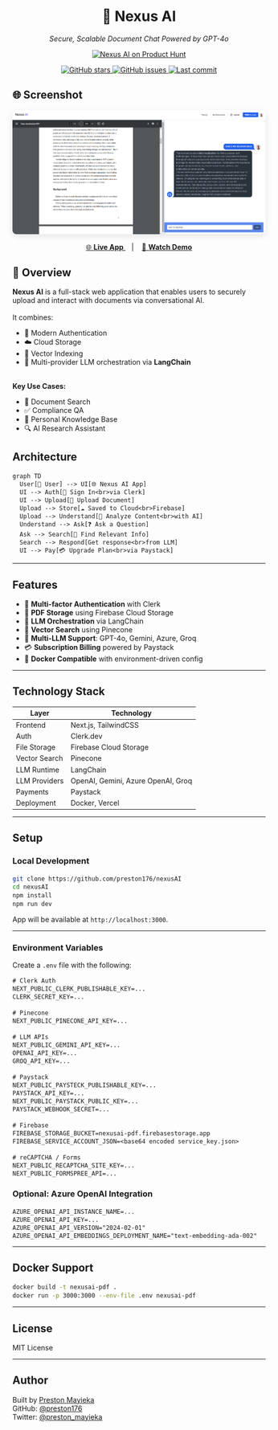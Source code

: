 <!-- Nexus AI - Landing Section -->

<h1 align="center">🚀 Nexus AI</h1>
<p align="center"><em>Secure, Scalable Document Chat Powered by GPT-4o</em></p>

<p align="center">
  <a href="https://www.producthunt.com/posts/nexus-ai-3" target="_blank">
    <img src="https://api.producthunt.com/widgets/embed-image/v1/featured.svg?post_id=939232&theme=neutral&t=1741334380807" alt="Nexus AI on Product Hunt" style="max-width: 100%;" />
  </a>

<!-- GitHub Repository Badges -->

<p align="center">
  <a href="https://github.com/preston176/nexusAI" target="_blank">
    <img src="https://img.shields.io/github/stars/preston176/nexusAI?style=social" alt="GitHub stars" />
  </a>

  <a href="https://github.com/preston176/nexusAI/issues" target="_blank">
    <img src="https://img.shields.io/github/issues/preston176/nexusAI" alt="GitHub issues" />
  </a>
  <a href="https://github.com/preston176/nexusAI" target="_blank">
    <img src="https://img.shields.io/github/last-commit/preston176/nexusAI" alt="Last commit" />
  </a>
</p>


<!-- Landing Page Preview Section -->

<h2 id="landing-page">🌐 Screenshot</h2>

<p align="center">
  <a href="https://nexusai-pdf.vercel.app" target="_blank">
    <img src="/public/demo.png" alt="Nexus AI Screenshot" style="border-radius: 8px; max-width: 100%; box-shadow: 0 4px 14px rgba(0, 0, 0, 0.1);" />
  </a>
</p>

<div align="center">
  <a href="https://nexusai-pdf.vercel.app" target="_blank" style="margin-right: 12px;">
    🌐 <strong>Live App</strong>
  </a>
  |
  <a href="https://youtu.be/ABdXAWunyuc" target="_blank" style="margin-left: 12px;">
    🎥 <strong>Watch Demo</strong>
  </a>
</div>

<!-- Overview Section -->

<h2>📄 Overview</h2>

<div>
  <strong>Nexus AI</strong> is a full-stack web application that enables users to securely upload and interact with documents via conversational AI.
  <br><br>
  It combines:
  <ul>
    <li>🔐 Modern Authentication</li>
    <li>☁️ Cloud Storage</li>
    <li>🧠 Vector Indexing</li>
    <li>🤖 Multi-provider LLM orchestration via <strong>LangChain</strong></li>
  </ul>
  <br>
  <strong>Key Use Cases:</strong>
  <ul>
    <li>📑 Document Search</li>
    <li>✅ Compliance QA</li>
    <li>🧾 Personal Knowledge Base</li>
    <li>🔍 AI Research Assistant</li>
  </ul>
</div>

## Architecture

```mermaid
graph TD
  User[🧑 User] --> UI[🌐 Nexus AI App]
  UI --> Auth[🔐 Sign In<br>via Clerk]
  UI --> Upload[📄 Upload Document]
  Upload --> Store[☁️ Saved to Cloud<br>Firebase]
  Upload --> Understand[🤖 Analyze Content<br>with AI]
  Understand --> Ask[❓ Ask a Question]
  Ask --> Search[🔎 Find Relevant Info]
  Search --> Respond[Get response<br>from LLM]
  UI --> Pay[💳 Upgrade Plan<br>via Paystack]
```

---

## Features

- 🔐 **Multi-factor Authentication** with Clerk
- 📄 **PDF Storage** using Firebase Cloud Storage
- 🧠 **LLM Orchestration** via LangChain
- 🔎 **Vector Search** using Pinecone
- 💬 **Multi-LLM Support**: GPT-4o, Gemini, Azure, Groq
- 💳 **Subscription Billing** powered by Paystack
- 🐳 **Docker Compatible** with environment-driven config

---

## Technology Stack

| Layer         | Technology                             |
| ------------- | -------------------------------------- |
| Frontend      | Next.js, TailwindCSS                   |
| Auth          | Clerk.dev                              |
| File Storage  | Firebase Cloud Storage                 |
| Vector Search | Pinecone                               |
| LLM Runtime   | LangChain                              |
| LLM Providers | OpenAI, Gemini, Azure OpenAI, Groq     |
| Payments      | Paystack                               |
| Deployment    | Docker, Vercel                         |

---

## Setup

### Local Development

```bash
git clone https://github.com/preston176/nexusAI
cd nexusAI
npm install
npm run dev
```

App will be available at `http://localhost:3000`.

---

### Environment Variables

Create a `.env` file with the following:

```env
# Clerk Auth
NEXT_PUBLIC_CLERK_PUBLISHABLE_KEY=...
CLERK_SECRET_KEY=...

# Pinecone
NEXT_PUBLIC_PINECONE_API_KEY=...

# LLM APIs
NEXT_PUBLIC_GEMINI_API_KEY=...
OPENAI_API_KEY=...
GROQ_API_KEY=...

# Paystack
NEXT_PUBLIC_PAYSTECK_PUBLISHABLE_KEY=...
PAYSTACK_API_KEY=...
NEXT_PUBLIC_PAYSTACK_PUBLIC_KEY=...
PAYSTACK_WEBHOOK_SECRET=...

# Firebase
FIREBASE_STORAGE_BUCKET=nexusai-pdf.firebasestorage.app
FIREBASE_SERVICE_ACCOUNT_JSON=<base64 encoded service_key.json>

# reCAPTCHA / Forms
NEXT_PUBLIC_RECAPTCHA_SITE_KEY=...
NEXT_PUBLIC_FORMSPREE_API=...
```

### Optional: Azure OpenAI Integration

```env
AZURE_OPENAI_API_INSTANCE_NAME=...
AZURE_OPENAI_API_KEY=...
AZURE_OPENAI_API_VERSION="2024-02-01"
AZURE_OPENAI_API_EMBEDDINGS_DEPLOYMENT_NAME="text-embedding-ada-002"
```

---

## Docker Support

```bash
docker build -t nexusai-pdf .
docker run -p 3000:3000 --env-file .env nexusai-pdf
```

---

## License

MIT License

---

## Author

Built by [Preston Mayieka](https://preston176.vercel.app)  
GitHub: [@preston176](https://github.com/preston176)  
Twitter: [@preston_mayieka](https://twitter.com/preston_mayieka)
